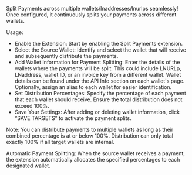 Split Payments across multiple wallets/lnaddresses/lnurlps seamlessly!
Once configured, it continuously splits your payments across different wallets.

Usage:
* Enable the Extension: Start by enabling the Split Payments extension.
* Select the Source Wallet: Identify and select the wallet that will receive and subsequently distribute the payments.
* Add Wallet Information for Payment Splitting: Enter the details of the wallets where the payments will be split. This could include LNURLp, LNaddress, wallet ID, or an invoice key from a different wallet. Wallet details can be found under the API Info section on each wallet's page. Optionally, assign an alias to each wallet for easier identification.
* Set Distribution Percentages: Specify the percentage of each payment that each wallet should receive. Ensure the total distribution does not exceed 100%.
* Save Your Settings: After adding or deleting wallet information, click “SAVE TARGETS” to activate the payment splits.

Note: 
You can distribute payments to multiple wallets as long as their combined percentage is at or below 100%. Distribution can only total exactly 100% if all target wallets are internal.

Automatic Payment Splitting: 
When the source wallet receives a payment, the extension automatically allocates the specified percentages to each designated wallet.

